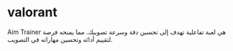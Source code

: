 # valorant
Aim Trainer هي لعبة تفاعلية تهدف إلى تحسين دقة وسرعة تصويبك. مما يمنحه فرصة لتقييم أدائه وتحسين مهاراته في التصويب.
